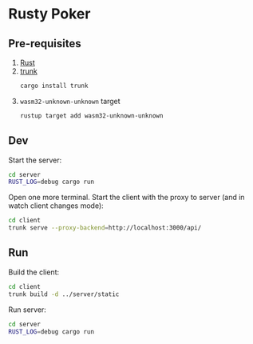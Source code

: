 # Rusty Poker

## Pre-requisites

1. [Rust](https://www.rust-lang.org/)
2. [trunk](https://trunkrs.dev/)
    ```bash
    cargo install trunk
    ```
3. `wasm32-unknown-unknown` target
    ```bash
    rustup target add wasm32-unknown-unknown
    ```

## Dev

Start the server:
```bash
cd server
RUST_LOG=debug cargo run
```

Open one more terminal. Start the client with the proxy to server (and in watch client changes mode):
```bash
cd client
trunk serve --proxy-backend=http://localhost:3000/api/ 
```

## Run

Build the client:
```bash
cd client
trunk build -d ../server/static
```

Run server:
```bash
cd server
RUST_LOG=debug cargo run
```
